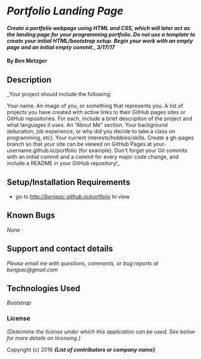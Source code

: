 # _Portfolio Landing Page_

#### _Create a portfolio webpage using HTML and CSS, which will later act as the landing page for your programming portfolio. Do not use a template to create your initial HTML/bootstrap setup. Begin your work with an empty page and an initial empty commit., 3/17/17_

#### By _**Ben Metzger**_

## Description

_Your project should include the following:

Your name.
An image of you, or something that represents you.
A list of projects you have created with active links to their GitHub pages sites or GitHub repositories.
For each, include a brief description of the project and what languages it uses.
An “About Me” section.
Your background (education, job experience, or why did you decide to take a class on programming, etc).
Your current interests/hobbies/skills.
Create a gh-pages branch so that your site can be viewed on GitHub Pages at your-username.github.io/portfolio (for example).
Don't forget your Git commits with an initial commit and a commit for every major code change, and include a README in your GitHub repository!_

## Setup/Installation Requirements

* _go to http://benjpac.github.io/portfolio to view_

## Known Bugs

_None_

## Support and contact details

_Please email me with questions, comments, or bug reports at benjpac@gmail.com_

## Technologies Used

_Bootstrap_

### License

*{Determine the license under which this application can be used.  See below for more details on licensing.}*

Copyright (c) 2016 **_{List of contributors or company name}_**
